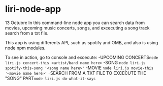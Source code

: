 # liri-node-app
13 Octubre
In this command-line node app you can search data from movies, upcoming music concerts, songs, and excecuting a song track search from a txt file. 


This app is using differents API, such as spotify and OMB, and also is using node npm modules. 

To see in action, go to console and excecute:
-UPCOMING CONCERTS`node liri.js concert-this <artist/band name here>`
-SONG `node liri.js spotify-this-song '<song name here>'`
-MOVIE `node liri.js movie-this '<movie name here>'`
-SEARCH FROM A TXT FILE TO EXCECUTE THE "SONG" PART`node liri.js do-what-it-says`



